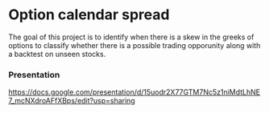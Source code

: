 # Option calendar spread

The goal of this project is to identify when there is a skew in the greeks of options to classify whether there is a possible trading opporunity along with a backtest on unseen stocks.

### Presentation
https://docs.google.com/presentation/d/15uodr2X77GTM7Nc5z1niMdtLhNE7_mcNXdroAFfXBps/edit?usp=sharing
